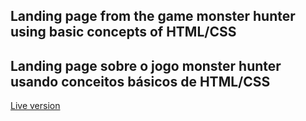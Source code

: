 ## Landing page from the game monster hunter using basic concepts of HTML/CSS

## Landing page sobre o jogo monster hunter usando conceitos básicos de HTML/CSS

<a href="https://tassiocarmo.github.io/odin-project-mh-landing-page/">Live version</a>



